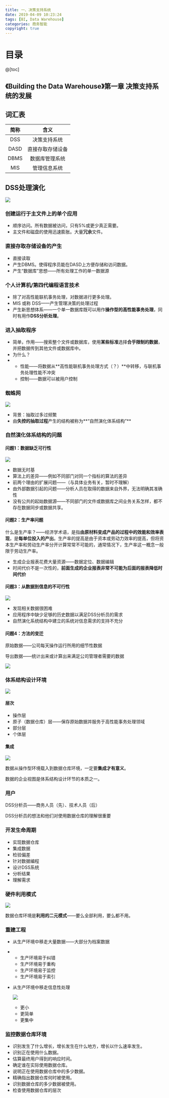 ```yaml
---
title: 一、决策支持系统
date: 2019-04-09 10:23:24
tags: [BI, Data Warehouse]
categories: 商务智能
copyright: true
---
```


# 目录

@[toc]



## 《Building the Data Warehouse》第一章 决策支持系统的发展

## 词汇表

| 简称 |       含义       |
| :--: | :--------------: |
| DSS  |   决策支持系统   |
| DASD | 直接存取存储设备 |
| DBMS |  数据库管理系统  |
| MIS  |   管理信息系统   |



## DSS处理演化

![](https://raw.githubusercontent.com/ShortPupil/ShortPupil.github.io/hexo/source/_posts/pictures/截图20190409103253.png)

### 创建运行于主文件上的单个应用

- 顺序访问。所有数据被访问，只有5%或更少真正需要。
- 主文件和磁盘的使用迅速膨胀。大量**冗余**文件。



### 直接存取存储设备的产生

- 直接读取
- 产生DBMS。使得程序员能在DASD上方便存储和访问数据。
- 产生“数据库”思想——所有处理工作的单一数据源



### 个人计算机/第四代编程语言技术

- 除了对高性能联机事务处理，对数据进行更多处理。
- MIS 或称 DSS——产生管理决策的处理过程
- 产生新思想体系——一个单一数据库既可以用作**操作型的高性能事务处理**，同时有用作**DSS分析处理**。



### 进入抽取程序

- 简单，作用——搜索整个文件或数据库，使用**某些标准**选择**合乎限制的数据**，并把数据传到其他文件或数据库中。
- 为什么？
- - 性能——将数据从**高性能联机事务处理方式（？）**中转移，与联机事务处理性能不冲突
  - 控制——数据可以被用户控制



### 蜘蛛网

![](https://raw.githubusercontent.com/ShortPupil/ShortPupil.github.io/hexo/source/_posts/pictures/截图20190409105511.png)

- 背景：抽取过多过频繁
- 由**失控的抽取过程**产生的结构被称为**“自然演化体系结构”**



### 自然演化体系结构的问题

#### 问题1：数据缺乏可行性

![](https://raw.githubusercontent.com/ShortPupil/ShortPupil.github.io/hexo/source/_posts/pictures/截图20190409105640.png)

- 数据无时基
- 算法上的差异——例如不同部门对同一个指标的算法的差异
- 前两个理由的扩展问题——（与具体业务有关，暂时不理解）
- 由外部数据引起的问题——分析人员在取得的数据来自外界，无法明确其准确性
- 没有公共的起始数据源——不同部门的文件或数据库之间业务关系怎样，都不存在数据同步或数据共享。

#### 问题2：生产率问题

什么是生产率？——经济学术语，是指**由原材料变成产品的过程中的效能和效率表现**，是**每单位投入的产出**。生产率的提高是由于资本或劳动力效率的提高，但将资本生产率和劳动生产率分开计算常常不可能的，通常情况下，生产率这一概念一般限于劳动生产率。

- 生成企业报表花费大量资源——数据定位、数据编辑
- 时间代价不是一次性的，**前面生成的企业报表非常不可能为后面的报表降低时间代价**

#### 问题3：从数据到信息的不可行性

![](https://raw.githubusercontent.com/ShortPupil/ShortPupil.github.io/hexo/source/_posts/pictures/截图20190409111112.png)

- 发现相关数据很困难
- 应用程序中缺少足够的历史数据以满足DSS分析员的需求
- 自然演化系统结构中建立的系统对信息需求的支持不充分

#### 问题4：方法的变迁

原始数据——公司每天操作运行所用的细节性数据

导出数据——统计出来或计算出来满足公司管理者需要的数据

![](https://raw.githubusercontent.com/ShortPupil/ShortPupil.github.io/hexo/source/_posts/pictures/截图20190409112029.png)



### 体系结构设计环境

![](https://raw.githubusercontent.com/ShortPupil/ShortPupil.github.io/hexo/source/_posts/pictures/截图20190409112139.png)

#### 层次

- 操作层
- 原子（数据仓库）层——保存原始数据并服务于高性能事务处理领域
- 部分层
- 个体层

#### 集成

![](https://raw.githubusercontent.com/ShortPupil/ShortPupil.github.io/hexo/source/_posts/pictures/截图20190409112619.png)

数据从操作型环境载入到数据仓库环境，一定要**集成才有意义**。

数据的企业视图是体系结构设计环节的本质之一。



### 用户

DSS分析员——商务人员（先）、技术人员（后）

DSS分析员的想法和他们对使用数据仓库的理解很重要



### 开发生命周期

- 实现数据仓库
- 集成数据
- 检验偏差
- 针对数据编程
- 设计DSS系统
- 分析结果
- 理解需求



### 硬件利用模式

![](https://raw.githubusercontent.com/ShortPupil/ShortPupil.github.io/hexo/source/_posts/pictures/截图20190409113327.png)

数据仓库环境是**利用的二元模式**——要么全部利用，要么都不用。



### 重建工程

- 从生产环境中移走大量数据——大部分为档案数据

- - 生产环境易于纠错
  - 生产环境易于重构
  - 生产环境易于监控
  - 生产环境易于索引

- 从生产环境中移走信息性处理

  ![](https://raw.githubusercontent.com/ShortPupil/ShortPupil.github.io/hexo/source/_posts/pictures/截图20190409113708.png)

  - 更小
  - 更简单
  - 更集中



### 监控数据仓库环境

- 识别发生了什么增长，增长发生在什么地方，增长以什么速率发生。
- 识别正在使用什么数据。
- 估算最终用户得到的响应时间。
- 确定谁在实际使用数据仓库。
- 说明正在使用数据仓库中的多少数据。
- 精确指出数据仓库何时被使用。
- 识别数据仓库的多少数据被使用。
- 检查使用数据仓库的层次